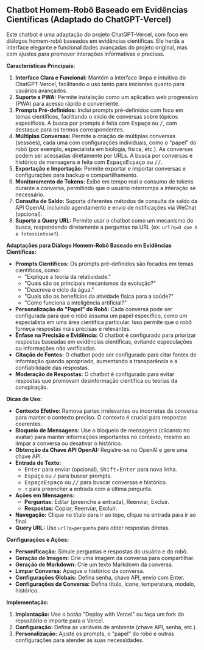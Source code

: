 ## Chatbot Homem-Robô Baseado em Evidências Científicas (Adaptado do ChatGPT-Vercel)

Este chatbot é uma adaptação do projeto ChatGPT-Vercel, com foco em diálogos homem-robô baseados em evidências científicas. Ele herda a interface elegante e funcionalidades avançadas do projeto original, mas com ajustes para promover interações informativas e precisas.

**Características Principais:**

1. **Interface Clara e Funcional:** Mantém a interface limpa e intuitiva do ChatGPT-Vercel, facilitando o uso tanto para iniciantes quanto para usuários avançados.
2. **Suporte a PWA:** Permite instalação como um aplicativo web progressivo (PWA) para acesso rápido e conveniente.
3. **Prompts Pré-definidos:** Inclui prompts pré-definidos com foco em temas científicos, facilitando o início de conversas sobre tópicos específicos. A busca por prompts é feita com <kbd>Espaço</kbd> ou <kbd>/</kbd>, com destaque para os termos correspondentes.
4. **Múltiplas Conversas:** Permite a criação de múltiplas conversas (sessões), cada uma com configurações individuais, como o "papel" do robô (por exemplo, especialista em biologia, física, etc.). As conversas podem ser acessadas diretamente por URLs. A busca por conversas e histórico de mensagens é feita com <kbd>Espaço</kbd><kbd>Espaço</kbd> ou <kbd>/</kbd><kbd>/</kbd>.
5. **Exportação e Importação:** Permite exportar e importar conversas e configurações para backup e compartilhamento.
6. **Monitoramento de Tokens:** Exibe em tempo real o consumo de tokens durante a conversa, permitindo que o usuário interrompa a interação se necessário.
7. **Consulta de Saldo:** Suporta diferentes métodos de consulta de saldo da API OpenAI, incluindo agendamento e envio de notificações via WeChat (opcional).
8. **Suporte a Query URL:** Permite usar o chatbot como um mecanismo de busca, respondendo diretamente a perguntas na URL (ex: `url?q=O que é a fotossíntese?`).

**Adaptações para Diálogo Homem-Robô Baseado em Evidências Científicas:**

- **Prompts Científicos:** Os prompts pré-definidos são focados em temas científicos, como:
  - "Explique a teoria da relatividade."
  - "Quais são os principais mecanismos da evolução?"
  - "Descreva o ciclo da água."
  - "Quais são os benefícios da atividade física para a saúde?"
  - "Como funciona a inteligência artificial?"
- **Personalização do "Papel" do Robô:** Cada conversa pode ser configurada para que o robô assuma um papel específico, como um especialista em uma área científica particular. Isso permite que o robô forneça respostas mais precisas e relevantes.
- **Ênfase na Precisão e Evidência:** O chatbot é configurado para priorizar respostas baseadas em evidências científicas, evitando especulações ou informações não verificadas.
- **Citação de Fontes:** O chatbot pode ser configurado para citar fontes de informação quando apropriado, aumentando a transparência e a confiabilidade das respostas.
- **Moderação de Respostas:** O chatbot é configurado para evitar respostas que promovam desinformação científica ou teorias da conspiração.

**Dicas de Uso:**

- **Contexto Efetivo:** Remova partes irrelevantes ou incorretas da conversa para manter o contexto preciso. O contexto é crucial para respostas coerentes.
- **Bloqueio de Mensagens:** Use o bloqueio de mensagens (clicando no avatar) para manter informações importantes no contexto, mesmo ao limpar a conversa ou desativar o histórico.
- **Obtenção da Chave API OpenAI:** Registre-se no OpenAI e gere uma chave API.
- **Entrada de Texto:**
  - <kbd>Enter</kbd> para enviar (opcional), <kbd>Shift</kbd>+<kbd>Enter</kbd> para nova linha.
  - <kbd>Espaço</kbd> ou <kbd>/</kbd> para buscar prompts.
  - <kbd>Espaço</kbd><kbd>Espaço</kbd> ou <kbd>/</kbd><kbd>/</kbd> para buscar conversas e histórico.
  - <kbd>↑</kbd> para preencher a entrada com a última pergunta.
- **Ações em Mensagens:**
  - **Perguntas:** Editar (preenche a entrada), Reenviar, Excluir.
  - **Respostas:** Copiar, Reenviar, Excluir.
- **Navegação:** Clique no título para ir ao topo, clique na entrada para ir ao final.
- **Query URL:** Use `url?q=pergunta` para obter respostas diretas.

**Configurações e Ações:**

- **Personificação:** Simule perguntas e respostas do usuário e do robô.
- **Geração de Imagem:** Crie uma imagem da conversa para compartilhar.
- **Geração de Markdown:** Crie um texto Markdown da conversa.
- **Limpar Conversa:** Apague o histórico da conversa.
- **Configurações Globais:** Defina senha, chave API, envio com Enter.
- **Configurações da Conversa:** Defina título, ícone, temperatura, modelo, histórico.

**Implementação:**

1. **Implantação:** Use o botão "Deploy with Vercel" ou faça um fork do repositório e importe para o Vercel.
2. **Configuração:** Defina as variáveis de ambiente (chave API, senha, etc.).
3. **Personalização:** Ajuste os prompts, o "papel" do robô e outras configurações para atender às suas necessidades.
